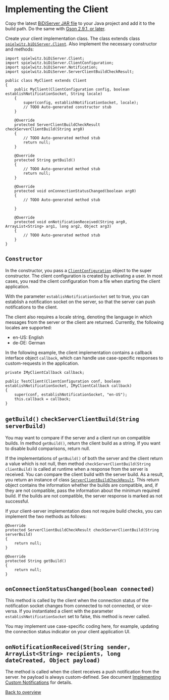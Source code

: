 # Implementing the Client

Copy the latest [BiDiServer JAR file](https://github.com/spielwitz/biDiServer/releases) to your Java project and add it to the build path. Do the same with  [Gson 2.9.1, or later](https://maven-badges.herokuapp.com/maven-central/com.google.code.gson/gson).

Create your client implementation class. The class extends class [`spielwitz.biDiServer.Client`](src/spielwitz/biDiServer/Client.java). Also implement the necessary constructor and methods:

```
import spielwitz.biDiServer.Client;
import spielwitz.biDiServer.ClientConfiguration;
import spielwitz.biDiServer.Notification;
import spielwitz.biDiServer.ServerClientBuildCheckResult;

public class MyClient extends Client
{
	public MyClient(ClientConfiguration config, boolean establishNotificationSocket, String locale)
	{
		super(config, establishNotificationSocket, locale);
		// TODO Auto-generated constructor stub
	}

	@Override
	protected ServerClientBuildCheckResult checkServerClientBuild(String arg0)
	{
		// TODO Auto-generated method stub
		return null;
	}

	@Override
	protected String getBuild()
	{
		// TODO Auto-generated method stub
		return null;
	}

	@Override
	protected void onConnectionStatusChanged(boolean arg0)
	{
		// TODO Auto-generated method stub
		
	}

	@Override
	protected void onNotificationReceived(String arg0, ArrayList<String> arg1, long arg2, Object arg3)
	{
		// TODO Auto-generated method stub
	}
}
```
## `Constructor`

In the constructor, you pass a [`ClientConfiguration`](src/spielwitz/biDiServer/ClientConfiguration.java) object to the super constructor. The client configuration is created by activating a user. In most cases, you read the client configuration from a file when starting the client application.

With the parameter `establishNotificationSocket` set to true, you can establish a notification socket on the server, so that the server can push notifications to the client.

The client also requires a locale string, denoting the language in which messages from the server or the client are returned. Currently, the following locales are supported:

* en-US: English
* de-DE: German

In the following example, the client implementation contains a callback interface object `callback`, which can handle use case-specific responses to custom-requests in the application.

```
private IMyClientCallback callback;

public TestClient(ClientConfiguration conf, boolean establishNotificationSocket, IMyClientCallback callback)
{
	super(conf, establishNotificationSocket, "en-US");
	this.callback = callback;
}
```
## `getBuild()` `checkServerClientBuild(String serverBuild)`

You may want to compare if the server and a client run on compatible builds. In method `getBuild()`, return the client build as a string. If you want to disable build comparisons, return null.

If the implementations of `getBuild()` of both the server and the client return a value which is not null, then method `checkServerClientBuild(String clientBuild)` is called at runtime when a response from the server is received. You can compare the client build with the server build. As a result, you return an instance of class [`ServerClientBuildCheckResult​`](src/spielwitz/biDiServer/ServerClientBuildCheckResult.java). This return object contains the information whether the builds are compatible, and, if they are not compatible, pass the information about the minimum required build. If the builds are not compatible, the server response is marked as not successful.

If your client-server implementation does not require build checks, you can implement the two methods as follows:

```
@Override
protected ServerClientBuildCheckResult checkServerClientBuild(String serverBuild)
{
	return null;
}

@Override
protected String getBuild()
{
	return null;
}
```
## `onConnectionStatusChanged(boolean connected)`

This method is called by the client when the connection status of the notification socket changes from connected to not connected, or vice-versa. If you instantiated a client with the parameter `establishNotificationSocket` set to false, this method is never called.

You may implement use case-specific coding here, for example, updating the connection status indicator on your client application UI.

## `onNotificationReceived(String sender, ArrayList<String> recipients, long dateCreated, Object payload)`

The method is called when the client receives a push notification from the server. he payload is always custom-defined. See document [Implementing Custom Notifications](ImplCustomNotifications) for details.

[Back to overview](README.md)
